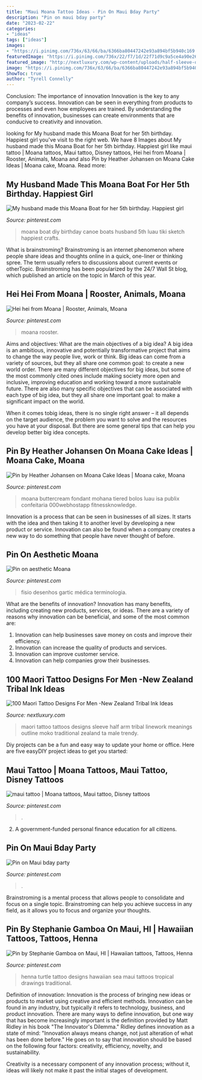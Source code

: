 ```yaml
---
title: "Maui Moana Tattoo Ideas - Pin On Maui Bday Party"
description: "Pin on maui bday party"
date: "2023-02-22"
categories:
- "ideas"
tags: ["ideas"]
images:
- "https://i.pinimg.com/736x/63/66/ba/6366ba80447242e93a894bf5b940c169.jpg"
featuredImage: "https://i.pinimg.com/736x/22/f7/1d/22f71d9c9a5ce4a90e26dc23e50ca5be--hawaiian-sea-turtle-maui.jpg"
featured_image: "http://nextluxury.com/wp-content/uploads/half-sleeve-outline-linework-maori-tattoo-on-male.jpg"
image: "https://i.pinimg.com/736x/63/66/ba/6366ba80447242e93a894bf5b940c169.jpg"
ShowToc: true
author: "Tyrell Connelly"
---
```



Conclusion: The importance of innovation
Innovation is the key to any company’s success. Innovation can be seen in everything from products to processes and even how employees are trained. By understanding the benefits of innovation, businesses can create environments that are conducive to creativity and innovation.

	

		
looking for My husband made this Moana Boat for her 5th birthday. Happiest girl you've visit to the right web. We have 8 Images about My husband made this Moana Boat for her 5th birthday. Happiest girl like maui tattoo | Moana tattoos, Maui tattoo, Disney tattoos, Hei hei from Moana | Rooster, Animals, Moana and also Pin by Heather Johansen on Moana Cake Ideas | Moana cake, Moana. Read more:
		
    
## My Husband Made This Moana Boat For Her 5th Birthday. Happiest Girl

<img loading=lazy src="https://i.pinimg.com/736x/6b/94/b5/6b94b55de036512c9bf30825c615762e.jpg" onerror="this.onerror=null;this.src='https://tse1.mm.bing.net/th?id=OIP.oMc3QXWl_jsCfvQv5YnKqAHaJ3&amp;pid=15.1';" alt="My husband made this Moana Boat for her 5th birthday. Happiest girl">

_Source: pinterest.com_

>moana boat diy birthday canoe boats husband 5th luau tiki sketch happiest crafts. 

	

What is brainstroming?
Brainstroming is an internet phenomenon where people share ideas and thoughts online in a quick, one-liner or thinking spree. The term usually refers to discussions about current events or otherTopic. Brainstroming has been popularized by the 24/7 Wall St blog, which published an article on the topic in March of this year.

    
## Hei Hei From Moana | Rooster, Animals, Moana

<img loading=lazy src="https://i.pinimg.com/originals/5b/e4/08/5be408f12133a3e927668449c8ef2b17.jpg" onerror="this.onerror=null;this.src='https://tse3.mm.bing.net/th?id=OIP.wDIqUJbtL3bZuvIMTmr67AHaJ3&amp;pid=15.1';" alt="Hei hei from Moana | Rooster, Animals, Moana">

_Source: pinterest.com_

>moana rooster. 

	

Aims and objectives: What are the main objectives of a big idea?
A big idea is an ambitious, innovative and potentially transformative project that aims to change the way people live, work or think. Big ideas can come from a variety of sources, but they all share one common goal: to create a new world order.
There are many different objectives for big ideas, but some of the most commonly cited ones include making society more open and inclusive, improving education and working toward a more sustainable future. There are also many specific objectives that can be associated with each type of big idea, but they all share one important goal: to make a significant impact on the world.



When it comes tobig ideas, there is no single right answer – it all depends on the target audience, the problem you want to solve and the resources you have at your disposal. But there are some general tips that can help you develop better big idea concepts.

    
## Pin By Heather Johansen On Moana Cake Ideas | Moana Cake, Moana

<img loading=lazy src="https://i.pinimg.com/originals/2b/e5/40/2be540f3917b96840a42034a7248d921.jpg" onerror="this.onerror=null;this.src='https://tse4.mm.bing.net/th?id=OIP.x4xpszBJkCRFJkgqeb-ZPgHaJ4&amp;pid=15.1';" alt="Pin by Heather Johansen on Moana Cake Ideas | Moana cake, Moana">

_Source: pinterest.com_

>moana buttercream fondant mohana tiered bolos luau isa publix confeitaria 000webhostapp fitnessknowledge. 

	

Innovation is a process that can be seen in businesses of all sizes. It starts with the idea and then taking it to another level by developing a new product or service. Innovation can also be found when a company creates a new way to do something that people have never thought of before.

    
## Pin On Aesthetic Moana

<img loading=lazy src="https://i.pinimg.com/736x/63/66/ba/6366ba80447242e93a894bf5b940c169.jpg" onerror="this.onerror=null;this.src='https://tse3.mm.bing.net/th?id=OIP.vZqZ4QQrGweS4W-VYhaUdQHaHa&amp;pid=15.1';" alt="Pin on aesthetic Moana">

_Source: pinterest.com_

>fisio desenhos gartic médica terminologia. 

	

What are the benefits of innovation?
Innovation has many benefits, including creating new products, services, or ideas. There are a variety of reasons why innovation can be beneficial, and some of the most common are: 
1. Innovation can help businesses save money on costs and improve their efficiency.
2. Innovation can increase the quality of products and services.
3. Innovation can improve customer service.
4. Innovation can help companies grow their businesses.

    
## 100 Maori Tattoo Designs For Men -New Zealand Tribal Ink Ideas

<img loading=lazy src="http://nextluxury.com/wp-content/uploads/half-sleeve-outline-linework-maori-tattoo-on-male.jpg" onerror="this.onerror=null;this.src='https://tse3.mm.bing.net/th?id=OIP.Pql4PjdfD_xIm1TlSDArbQHaIr&amp;pid=15.1';" alt="100 Maori Tattoo Designs For Men -New Zealand Tribal Ink Ideas">

_Source: nextluxury.com_

>maori tattoo tattoos designs sleeve half arm tribal linework meanings outline moko traditional zealand ta male trendy. 

	

Diy projects can be a fun and easy way to update your home or office. Here are five easyDIY project ideas to get you started: 

    
## Maui Tattoo | Moana Tattoos, Maui Tattoo, Disney Tattoos

<img loading=lazy src="https://i.pinimg.com/736x/95/92/62/9592628583ca83ede0232326418791ad.jpg" onerror="this.onerror=null;this.src='https://tse3.mm.bing.net/th?id=OIP.rVmC7vjgMd-1oQsvIBW6fAHaJ3&amp;pid=15.1';" alt="maui tattoo | Moana tattoos, Maui tattoo, Disney tattoos">

_Source: pinterest.com_

>. 

	

2. A government-funded personal finance education for all citizens.

    
## Pin On Maui Bday Party

<img loading=lazy src="https://i.pinimg.com/originals/cb/71/a5/cb71a560ac7b38aab434f720fc4ed052.jpg" onerror="this.onerror=null;this.src='https://tse2.mm.bing.net/th?id=OIP.NCE1WHK-m6bAgszJf3S8ZwHaJ4&amp;pid=15.1';" alt="Pin on Maui bday party">

_Source: pinterest.com_

>. 

	

Brainstroming is a mental process that allows people to consolidate and focus on a single topic. Brainstroming can help you achieve success in any field, as it allows you to focus and organize your thoughts.

    
## Pin By Stephanie Gamboa On Maui, HI | Hawaiian Tattoos, Tattoos, Henna

<img loading=lazy src="https://i.pinimg.com/736x/22/f7/1d/22f71d9c9a5ce4a90e26dc23e50ca5be--hawaiian-sea-turtle-maui.jpg" onerror="this.onerror=null;this.src='https://tse2.mm.bing.net/th?id=OIP.TW79QB1ltkDE6NsZVzSuKwHaHa&amp;pid=15.1';" alt="Pin by Stephanie Gamboa on Maui, HI | Hawaiian tattoos, Tattoos, Henna">

_Source: pinterest.com_

>henna turtle tattoo designs hawaiian sea maui tattoos tropical drawings traditional. 

	

Definition of innovation:
Innovation is the process of bringing new ideas or products to market using creative and efficient methods. Innovation can be found in any industry, but typically it refers to technology, business, and product innovation.
There are many ways to define innovation, but one way that has become increasingly important is the definition provided by Matt Ridley in his book "The Innovator's Dilemma." Ridley defines innovation as a state of mind: "Innovation always means change, not just alteration of what has been done before." He goes on to say that innovation should be based on the following four factors: creativity, efficiency, novelty, and sustainability.

Creativity is a necessary component of any innovation process; without it, ideas will likely not make it past the initial stages of development.

